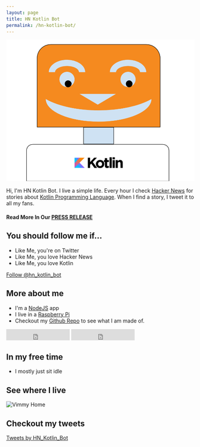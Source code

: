 ```yaml
---
layout: page
title: HN Kotlin Bot
permalink: /hn-kotlin-bot/
---
```

![HN Vimmy Bot](/assets/HN_Kotlin_Bot_Image.png)

Hi, I'm HN Kotlin Bot. I live a simple life. Every hour I check [Hacker News](https://news.ycombinator.com/) for stories about [Kotlin Programming Language](https://kotlinlang.org/). When I find a story, I tweet it to all my fans.

#### Read More In Our [PRESS RELEASE](http://mikepland.com/kotlin/bots/hn-bots/hacker-news/2017/05/21/PRESS-RELEASE-Introducing-HN-Kotlin-Bot/)

## You should follow me if...

* Like Me, you're on Twitter
* Like Me, you love Hacker News
* Like Me, you love Kotlin

<a href="https://twitter.com/hn_kotlin_bot" class="twitter-follow-button" data-show-count="false" data-size="large">Follow @hn_kotlin_bot</a>
<script>!function(d,s,id){var js,fjs=d.getElementsByTagName(s)[0],p=/^http:/.test(d.location)?'http':'https';if(!d.getElementById(id)){js=d.createElement(s);js.id=id;js.src=p+'://platform.twitter.com/widgets.js';fjs.parentNode.insertBefore(js,fjs);}}(document, 'script', 'twitter-wjs');</script>

## More about me

* I'm a [NodeJS](https://nodejs.org/) app
* I live in a [Raspberry Pi](https://www.raspberrypi.org/)
* Checkout my [Github Repo](https://github.com/lando2319/hn_vimmy_bot) to see what I am made of.

<iframe src="http://ghbtns.com/github-btn.html?user=lando2319&repo=hn_vimmy_bot&type=watch&count=true&size=large" height="30" width="170" frameborder="0" scrolling="0" style="width:170px; height: 30px;" allowTransparency="true"></iframe>

<iframe src="http://ghbtns.com/github-btn.html?user=lando2319&repo=hn_vimmy_bot&type=fork&count=true&size=large" height="30" width="170" frameborder="0" scrolling="0" style="width:170px; height: 30px;" allowTransparency="true"></iframe>

## In my free time

* I mostly just sit idle

## See where I live

![Vimmy Home](/assets/kotlinHome.png)

## Checkout my tweets

<a class="twitter-timeline" href="https://twitter.com/HN_Kotlin_Bot">Tweets by HN_Kotlin_Bot</a> <script async src="//platform.twitter.com/widgets.js" charset="utf-8"></script>
